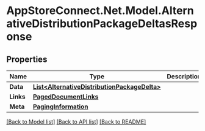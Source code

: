 # AppStoreConnect.Net.Model.AlternativeDistributionPackageDeltasResponse

## Properties

Name | Type | Description | Notes
------------ | ------------- | ------------- | -------------
**Data** | [**List&lt;AlternativeDistributionPackageDelta&gt;**](AlternativeDistributionPackageDelta.md) |  | 
**Links** | [**PagedDocumentLinks**](PagedDocumentLinks.md) |  | 
**Meta** | [**PagingInformation**](PagingInformation.md) |  | [optional] 

[[Back to Model list]](../README.md#documentation-for-models) [[Back to API list]](../README.md#documentation-for-api-endpoints) [[Back to README]](../README.md)

